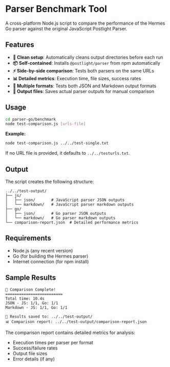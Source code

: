 # Parser Benchmark Tool

A cross-platform Node.js script to compare the performance of the Hermes Go parser against the original JavaScript Postlight Parser.

## Features

- **🧹 Clean setup**: Automatically cleans output directories before each run
- **📦 Self-contained**: Installs `@postlight/parser` from npm automatically  
- **⚡ Side-by-side comparison**: Tests both parsers on the same URLs
- **📊 Detailed metrics**: Execution time, file sizes, success rates
- **🔄 Multiple formats**: Tests both JSON and Markdown output formats
- **💾 Output files**: Saves actual parser outputs for manual comparison

## Usage

```bash
cd parser-go/benchmark
node test-comparison.js [urls-file]
```

**Example:**
```bash
node test-comparison.js ../../test-single.txt
```

If no URL file is provided, it defaults to `../../testurls.txt`.

## Output

The script creates the following structure:

```
../../test-output/
├── js/
│   ├── json/       # JavaScript parser JSON outputs
│   └── markdown/   # JavaScript parser markdown outputs
├── go/
│   ├── json/       # Go parser JSON outputs  
│   └── markdown/   # Go parser markdown outputs
└── comparison-report.json  # Detailed performance metrics
```

## Requirements

- Node.js (any recent version)
- Go (for building the Hermes parser)
- Internet connection (for npm install)

## Sample Results

```
🎯 Comparison Complete!
=========================
Total time: 10.4s
JSON - JS: 1/1, Go: 1/1
Markdown - JS: 1/1, Go: 1/1

📁 Results saved to: ../../test-output/
📊 Comparison report: ../../test-output/comparison-report.json
```

The comparison report contains detailed metrics for analysis:
- Execution times per parser per format
- Success/failure rates
- Output file sizes
- Error details (if any)
